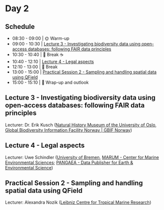 # Day 2

## Schedule

* 08:30 - 09:00 | :sun_with_face: Warm-up
* 09:00 - 10:30 | [Lecture 3 - Investigating biodiversity data using open-access databases: following FAIR data principles](lecture3/lecture3.md)
* 10:30 - 10:40 | :tea: Break :coffee:
* 10:40 - 12:10 | [Lecture 4 - Legal aspects](lecture4/lecture4.md)
* 12:10 - 13:00 | :fork_and_knife: Break
* 13:00 - 15:00 | [Practical Session 2 - Sampling and handling spatial data using QField](practical_session2/practical_session2.md)
* 15:00 - 15:10 | 📌 Wrap-up and outlook

## Lecture 3 - Investigating biodiversity data using open-access databases: following FAIR data principles

Lecturer: Dr. Erik Kusch ([Natural History Museum of the University of Oslo](https://www.nhm.uio.no/english/), [Global Biodiversity Information Facility Norway | GBIF Norway](https://www.gbif.org/country/NO/summary))

## Lecture 4 - Legal aspects

Lecturer: Uwe Schindler ([University of Bremen](https://www.uni-bremen.de/en/), [MARUM - Center for Marine Environmental Sciences](https://www.marum.de/en/index.html); [PANGAEA - Data Publisher for Earth & Environmental Science](https://pangaea.de/))

## Practical Session 2 - Sampling and handling spatial data using QField

Lecturer: Alexandra Nozik ([Leibniz Centre for Tropical Marine Research](https://www.leibniz-zmt.de/de/))
